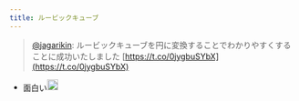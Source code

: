 ```yaml
---
title: ルービックキューブ
---
```



 > 
 > [@jagarikin](https://twitter.com/jagarikin/status/1524175137633095681): ルービックキューブを円に変換することでわかりやすくすることに成功いたしました [https://t.co/0jygbuSYbX](https://t.co/0jygbuSYbX)

* 面白い<img src='https://scrapbox.io/api/pages/blu3mo-public/blu3mo/icon' alt='blu3mo.icon' height="19.5"/>
